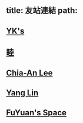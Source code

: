title: 友站連結
path:
---

## [YK's](https://kaiiiz.github.io/)
## [睦](https://mullerlee.cyou/)
## [Chia-An Lee](calee.xyz)
## [Yang Lin](https://yanglin.rocks)
## [FuYuan's Space](https://becoder.org/)